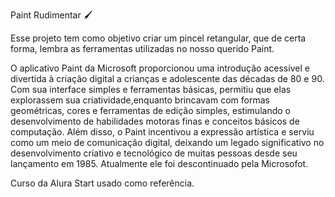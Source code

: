 Paint Rudimentar 🖌️

Esse projeto tem como objetivo criar um pincel retangular, que de certa forma, lembra as ferramentas utilizadas no nosso querido Paint. 

O aplicativo Paint da Microsoft proporcionou uma introdução acessível e divertida à criação digital a crianças e adolescente das décadas de 80 e 90. Com sua interface simples e ferramentas básicas, permitiu que elas explorassem sua criatividade,enquanto brincavam com formas geométricas, cores e ferramentas de edição simples, estimulando o desenvolvimento de habilidades motoras finas e conceitos básicos de computação. Além disso, o Paint incentivou a expressão artística e serviu como um meio de comunicação digital, deixando um legado significativo no desenvolvimento criativo e tecnológico de muitas pessoas desde seu lançamento em 1985. Atualmente ele foi descontinuado pela Microsofot. 


Curso da Alura Start usado como referência. 



